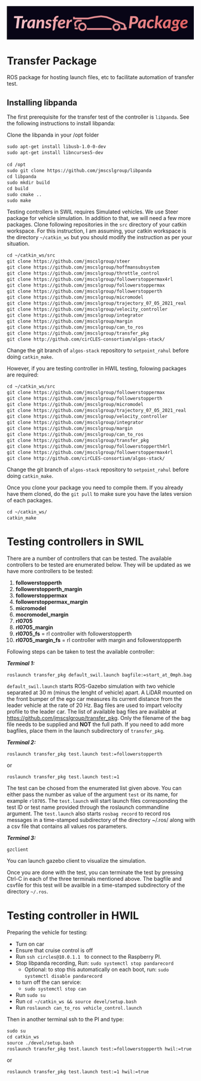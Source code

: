 <img src="https://raw.githubusercontent.com/jmscslgroup/transfer_pkg/main/assets/transfer_package.png" alt="Transfer Package" align="center" width=500/>

# Transfer Package

ROS package for hosting launch files, etc to facilitate automation of transfer test.


## Installing libpanda
The first prerequisite for the transfer test of the controller is `libpanda`. See the following instructions to install libpanda:

Clone the libpanda in your /opt folder
```
sudo apt-get install libusb-1.0-0-dev
sudo apt-get install libncurses5-dev

cd /opt
sudo git clone https://github.com/jmscslgroup/libpanda
cd libpanda
sudo mkdir build
cd build
sudo cmake ..
sudo make

```

Testing controllers in SWIL requires Simulated vehicles. We use Steer package for vehicle simulation. In addition to that, we will need a few more packages.
Clone following repositories in the `src` directory of your catkin workspace. For this instruction, I am assuming, your catkin workspace is the directory `~/catkin_ws` but you should modify the instruction as per your situation.


```
cd ~/catkin_ws/src
git clone https://github.com/jmscslgroup/steer
git clone https://github.com/jmscslgroup/hoffmansubsystem
git clone https://github.com/jmscslgroup/throttle_control
git clone https://github.com/jmscslgroup/followerstoppermax4rl
git clone https://github.com/jmscslgroup/followerstoppermax
git clone https://github.com/jmscslgroup/followerstopperth
git clone https://github.com/jmscslgroup/micromodel
git clone https://github.com/jmscslgroup/trajectory_07_05_2021_real
git clone https://github.com/jmscslgroup/velocity_controller
git clone https://github.com/jmscslgroup/integrator
git clone https://github.com/jmscslgroup/margin
git clone https://github.com/jmscslgroup/can_to_ros
git clone https://github.com/jmscslgroup/transfer_pkg
git clone http://github.com/cirCLES-consortium/algos-stack/
```

Change the git branch of `algos-stack` repository to `setpoint_rahul` before doing `catkin_make`.

However, if you are testing controller in HWIL testing, folowing packages are required:

```
cd ~/catkin_ws/src
git clone https://github.com/jmscslgroup/followerstoppermax
git clone https://github.com/jmscslgroup/followerstopperth
git clone https://github.com/jmscslgroup/micromodel
git clone https://github.com/jmscslgroup/trajectory_07_05_2021_real
git clone https://github.com/jmscslgroup/velocity_controller
git clone https://github.com/jmscslgroup/integrator
git clone https://github.com/jmscslgroup/margin
git clone https://github.com/jmscslgroup/can_to_ros
git clone https://github.com/jmscslgroup/transfer_pkg
git clone https://github.com/jmscslgroup/followerstopperth4rl
git clone https://github.com/jmscslgroup/followerstoppermax4rl
git clone http://github.com/cirCLES-consortium/algos-stack/

```
Change the git branch of `algos-stack` repository to `setpoint_rahul` before doing `catkin_make`.


Once you clone your package you need to compile them. If you already have them cloned, do the `git pull` to make sure you have the lates version of each packages.

```
cd ~/catkin_ws/
catkin_make
```


# Testing controllers in SWIL
There are a number of controllers that can be tested. The available controllers to be tested are enumerated below. They will be updated as we have more controllers to be tested:

1. **followerstopperth**
2. **followerstopperth_margin**
3. **followerstoppermax**
4. **followerstoppermax_margin**
5. **micromodel**
6. **mocromodel_margin**
7. **rl0705**
8. **rl0705_margin**
9. **rl0705_fs** = rl controller with followerstopperth
10. **rl0705_margin_fs** = rl controller with margin and followerstopperth


Following steps can be taken to test the available controller:

_**Terminal 1:**_
```
roslaunch transfer_pkg default_swil.launch bagfile:=start_at_0mph.bag
```
`default_swil.launch` starts ROS-Gazebo simulation with two vehicle separated at 30 m (minus the lenght of vehicle) apart. A LiDAR mounted on the front bumper of the ego car measures its current distance from the leader vehicle at the rate of 20 Hz. Bag files are used to impart velocity profile to the leader car. The list of available bag files are available at https://github.com/jmscslgroup/transfer_pkg. Only the filename of the bag file needs to be supplied and **NOT** the full path. If you need to add more bagfiles, place them in the launch subdirectory of `transfer_pkg`. 

_**Terminal 2:**_
```
roslaunch transfer_pkg test.launch test:=followerstopperth
```

or
 
```
roslaunch transfer_pkg test.launch test:=1
```

The test can be chosed from the enumerated list given above. You can either pass the number as value of the argument `test` or its name, for example `rl0705`. The `test.launch` will start launch files corresponding the test ID or test name provided through the roslaunch commandline argument. The `test.launch` also starts `rosbag record` to record ros messages in a time-stamped subdirectory of the directory ~/.ros/ along with a csv file that contains all values ros parameters. 

_**Terminal 3:**_
```
gzclient
```
You can launch gazebo client to visualize the simulation.


Once you are done with the test, you can terminate the test by pressing Ctrl-C in each of the three terminals mentioned above. The bagfile and csvfile for this test will be availble in a time-stamped subdirectory of the directory `~/.ros`.

# Testing controller in HWIL

Preparing the vehicle for testing:
* Turn on car
* Ensure that cruise control is off
* Run ```ssh circles@10.0.1.1 ``` to connect to the Raspberry PI.
* Stop libpanda recording, Run: ```sudo systemctl stop pandarecord```
    *  Optional: to stop this automatically on each boot, run: ```sudo systemctl disable pandarecord```
* to turn off the can service:
	* ```sudo systemctl stop can```
* Run ```sudo su```
* Run ```cd ~/catkin_ws && source devel/setup.bash```
* Run ```roslaunch can_to_ros vehicle_control.launch```


Then in another terminal ssh to the PI and type:


```
sudo su
cd catkin_ws
source ./devel/setup.bash
roslaunch transfer_pkg test.launch test:=followerstopperth hwil:=true
```
or 
```
roslaunch transfer_pkg test.launch test:=1 hwil:=true
```






